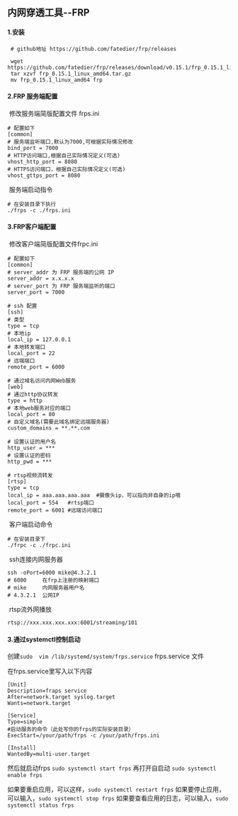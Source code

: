 ## 							内网穿透工具--FRP

#### 1.安装

~~~shell
 # github地址 https://github.com/fatedier/frp/releases
 
 wget https://github.com/fatedier/frp/releases/download/v0.15.1/frp_0.15.1_linux_amd64.tar.gz
 tar xzvf frp_0.15.1_linux_amd64.tar.gz
 mv frp_0.15.1_linux_amd64 frp
~~~

#### 2.FRP 服务端配置

​	修改服务端简版配置文件 frps.ini

~~~shell
# 配置如下
[common]
# 服务端监听端口,默认为7000,可根据实际情况修改
bind_port = 7000
# HTTP访问端口,根据自己实际情况定义(可选)
vhost_http_port = 8080
# HTTPS访问端口，根据自己实际情况定义(可选)
vhost_gttps_port = 8080
~~~

​	服务端启动指令

~~~shell
# 在安装目录下执行
./frps -c ./frps.ini
~~~

#### 3.FRP客户端配置

​	修改客户端简版配置文件frpc.ini

~~~shell
# 配置如下
[common]
# server_addr 为 FRP 服务端的公网 IP
server_addr = x.x.x.x
# server_port 为 FRP 服务端监听的端口
server_port = 7000

# ssh 配置
[ssh]
# 类型
type = tcp
# 本地ip
local_ip = 127.0.0.1
# 本地转发端口
local_port = 22
# 远端端口
remote_port = 6000

# 通过域名访问内网Web服务
[web]
# 通过http协议转发
type = http
# 本地web服务对应的端口
local_port = 80
# 自定义域名(需要此域名绑定远端服务器)
custom_domains = **.**.com

# 设置认证的用户名
http_user = ***
# 设置认证的密码
http_pwd = ***

# rtsp视频流转发
[rtsp]
type = tcp
local_ip = aaa.aaa.aaa.aaa  #摄像头ip，可以指向非自身的ip哦
local_port = 554   #rtsp端口
remote_port = 6001 #远端访问端口
~~~

​	客户端启动命令

~~~shell
# 在安装目录下
./frpc -c ./frpc.ini
~~~

​	ssh连接内网服务器

~~~shell
ssh -oPort=6000 mike@4.3.2.1
# 6000     在frp上注册的映射端口
# mike     内网服务器用户名
# 4.3.2.1  公网IP
~~~

​    rtsp流外网播放

~~~
rtsp://xxx.xxx.xxx.xxx:6001/streaming/101
~~~

#### 3.通过systemctl控制启动

创建`sudo  vim /lib/systemd/system/frps.service` frps.service 文件

在frps.service里写入以下内容

~~~shell
[Unit]
Description=fraps service
After=network.target syslog.target
Wants=network.target

[Service]
Type=simple
#启动服务的命令（此处写你的frps的实际安装目录）
ExecStart=/your/path/frps -c /your/path/frps.ini

[Install]
WantedBy=multi-user.target
~~~

然后就启动frps 
`sudo systemctl start frps` 
再打开自启动 
`sudo systemctl enable frps`

如果要重启应用，可以这样，`sudo systemctl restart frps`
如果要停止应用，可以输入，`sudo systemctl stop frps`
如果要查看应用的日志，可以输入，`sudo systemctl status frps`
